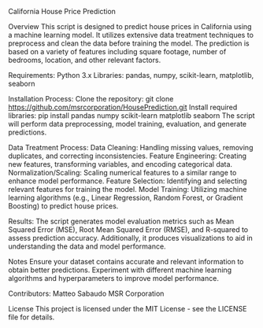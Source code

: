 California House Price Prediction

Overview
  This script is designed to predict house prices in California using a machine learning model. It utilizes extensive data treatment techniques to preprocess and clean the data before training the model. The prediction is based on a variety of features including square   footage, number of bedrooms, location, and other relevant factors.

Requirements:
  Python 3.x
  Libraries: pandas, numpy, scikit-learn, matplotlib, seaborn


Installation Process: 
  Clone the repository: git clone https://github.com/msrcorporation/HousePrediction.git
  Install required libraries:
  pip install pandas numpy scikit-learn matplotlib seaborn
  The script will perform data preprocessing, model training, evaluation, and generate predictions.

Data Treatment Process:
  Data Cleaning: Handling missing values, removing duplicates, and correcting inconsistencies.
  Feature Engineering: Creating new features, transforming variables, and encoding categorical data.
  Normalization/Scaling: Scaling numerical features to a similar range to enhance model performance.
  Feature Selection: Identifying and selecting relevant features for training the model.
  Model Training: Utilizing machine learning algorithms (e.g., Linear Regression, Random Forest, or Gradient Boosting) to predict house prices.

Results:
The script generates model evaluation metrics such as Mean Squared Error (MSE), Root Mean Squared Error (RMSE), and R-squared to assess prediction accuracy. Additionally, it produces visualizations to aid in understanding the data and model performance.

Notes
  Ensure your dataset contains accurate and relevant information to obtain better predictions.
  Experiment with different machine learning algorithms and hyperparameters to improve model performance.
  
Contributors:
  Matteo Sabaudo
  MSR Corporation

License
  This project is licensed under the MIT License - see the LICENSE file for details.
